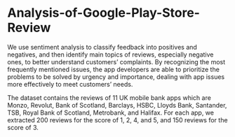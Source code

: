 # Analysis-of-Google-Play-Store-Review
We use sentiment analysis to classify feedback into positives and negatives, and then identify main topics of reviews, especially negative ones, to better understand customers’ complaints. By recognizing the most frequently mentioned issues, the app developers are able to prioritize the problems to be solved by urgency and importance, dealing with app issues more effectively to meet customers’ needs.  

The dataset contains the reviews of 11 UK mobile bank apps which are Monzo, Revolut, Bank of Scotland, Barclays, HSBC, Lloyds Bank, Santander, TSB, Royal Bank of Scotland, Metrobank, and Halifax. For each app, we extracted 200 reviews for the score of 1, 2, 4, and 5, and 150 reviews for the score of 3. 


